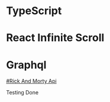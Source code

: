 # TypeScript 
# React Infinite Scroll
# Graphql

[#Rick And Morty Api ](https://rickandmortyapi.com/graphql)

Testing Done
